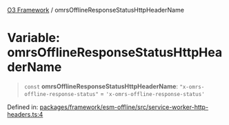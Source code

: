 [O3 Framework](../API.md) / omrsOfflineResponseStatusHttpHeaderName

# Variable: omrsOfflineResponseStatusHttpHeaderName

> `const` **omrsOfflineResponseStatusHttpHeaderName**: `"x-omrs-offline-response-status"` = `'x-omrs-offline-response-status'`

Defined in: [packages/framework/esm-offline/src/service-worker-http-headers.ts:4](https://github.com/habeshabro/openmrs-esm-core/blob/main/packages/framework/esm-offline/src/service-worker-http-headers.ts#L4)
